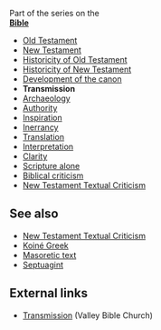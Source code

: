 Part of the series on the  
**[Bible](Bible "Bible")**
-   [Old Testament](Old_Testament "Old Testament")
-   [New Testament](New_Testament "New Testament")
-   [Historicity of Old Testament](Historicity_of_the_Old_Testament "Historicity of the Old Testament")
-   [Historicity of New Testament](Historicity_of_the_New_Testament "Historicity of the New Testament")
-   [Development of the canon](Development_of_the_canon "Development of the canon")
-   **Transmission**
-   [Archaeology](Biblical_archaeology "Biblical archaeology")
-   [Authority](Authority_of_the_Bible "Authority of the Bible")
-   [Inspiration](Inspiration_of_the_Bible "Inspiration of the Bible")
-   [Inerrancy](Inerrancy_of_the_Bible "Inerrancy of the Bible")
-   [Translation](Translation_of_the_Bible "Translation of the Bible")
-   [Interpretation](Interpretation_of_the_Bible "Interpretation of the Bible")
-   [Clarity](Clarity_of_Scripture "Clarity of Scripture")
-   [Scripture alone](Scripture_alone "Scripture alone")
-   [Biblical criticism](Biblical_criticism "Biblical criticism")
-   [New Testament Textual Criticism](New_Testament_Textual_Criticism "New Testament Textual Criticism")


## See also

-   [New Testament Textual Criticism](New_Testament_Textual_Criticism "New Testament Textual Criticism")
-   [Koiné Greek](Greek "Greek")
-   [Masoretic text](Masoretic_text "Masoretic text")
-   [Septuagint](Septuagint "Septuagint")

## External links

-   [Transmission](http://www.valleybible.net/resources/AdultEducationClasses/Doctrine/Bibliology/transmission.shtml)
    (Valley Bible Church)



